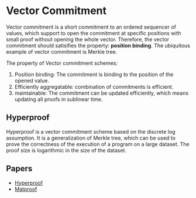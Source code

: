 # Vector Commitment
Vector commitment is a short commitment to an ordered sequencer of values, which support to open the commitment at specific positions with small proof without opening the whole vector. Therefore, the vector commitment should satisifies the property: **position binding**.
The ubiquitous example of vector commitment is Merkle tree.

The property of Vector commitment schemes:
1. Position binding: The commitment is binding to the position of the opened value.
2. Efficiently aggregatable: combination of commitments is efficient.
3. maintainable: The commitment can be updated efficiently, which means updating all proofs in sublinear time.

## Hyperproof
Hyperproof is a vector commitment scheme based on the discrete log assumption. It is a generalization of Merkle tree, which can be used to prove the correctness of the execution of a program on a large dataset. The proof size is logarithmic in the size of the dataset.

## Papers

- [Hyperproof](https://eprint.iacr.org/2021/599.pdf)
- [Matproof](https://dl.acm.org/doi/pdf/10.1145/3548606.3560591)